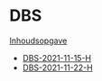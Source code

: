 # DBS

[Inhoudsopgave](DBS-INDEX.md)

- [DBS-2021-11-15-H](week46/DBS-2021-11-15-H.md)
- [DBS-2021-11-22-H](week47/DBS-2021-11-22-H.md)
